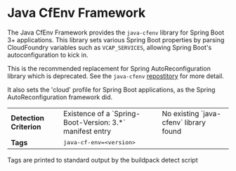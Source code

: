 # Java CfEnv Framework
The Java CfEnv Framework provides the `java-cfenv` library for Spring Boot 3+ applications. This library sets various Spring Boot properties by parsing CloudFoundry variables such as `VCAP_SERVICES`, allowing Spring Boot's autoconfiguration to kick in. 

This is the recommended replacement for Spring AutoReconfiguration library which is deprecated. See the `java-cfenv` <a href="https://github.com/pivotal-cf/java-cfenv">repostitory</a> for more detail.

It also sets the 'cloud' profile for Spring Boot applications, as the Spring AutoReconfiguration framework did.

<table>
  <tr>
    <td><strong>Detection Criterion</strong></td>
    <td>Existence of a `Spring-Boot-Version: 3.*` manifest entry</td>
    <td>No existing `java-cfenv` library found</td>
  </tr>
  <tr>
    <td><strong>Tags</strong></td>
    <td><tt>java-cf-env=&lt;version&gt;</tt></td>
  </tr>
</table>
Tags are printed to standard output by the buildpack detect script
